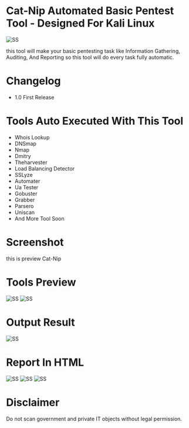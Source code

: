 # Cat-Nip Automated Basic Pentest Tool - Designed For Kali Linux


![SS](https://images.theconversation.com/files/250711/original/file-20181214-185258-1czwsab.jpg?ixlib=rb-1.1.0&q=45&auto=format&w=496&fit=clip)


this tool will make your basic pentesting task like Information Gathering, Auditing, And Reporting so this tool will do every task fully automatic.


# Changelog

- 1.0  First Release

# Tools Auto Executed With This Tool

- Whois Lookup
- DNSmap
- Nmap
- Dmitry
- Theharvester
- Load Balancing Detector
- SSLyze
- Automater
- Ua Tester
- Gobuster
- Grabber
- Parsero
- Uniscan
- And More Tool Soon

# Screenshot

this is preview Cat-Nip 

# Tools Preview

![SS](https://baguswiratmaadi.github.io/images/SS/Catnip/1.png)
![SS](https://baguswiratmaadi.github.io/images/SS/Catnip/2.png)

# Output Result
![SS](https://baguswiratmaadi.github.io/images/SS/Catnip/0.png)

# Report In HTML
![SS](https://baguswiratmaadi.github.io/images/SS/Catnip/3.png)
![SS](https://baguswiratmaadi.github.io/images/SS/Catnip/4.png)
![SS](https://baguswiratmaadi.github.io/images/SS/Catnip/5.png)


# Disclaimer
Do not scan government and private IT objects without legal permission.
